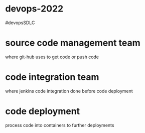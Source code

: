 # devops-2022
#devopsSDLC 
# source code management team
where git-hub uses to get code or push code
# code integration team
where jenkins code integration done before code deployment
# code deployment
process code into containers to further deployments 
